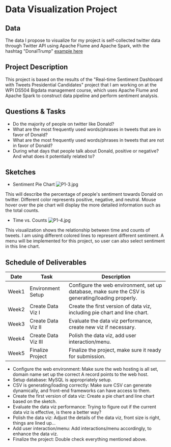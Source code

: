 # Data Visualization Project

## Data

The data I propose to visualize for my project is self-collected twitter data through Twitter API using Apache Flume and Apache Spark, with the hashtag "DonalTrump" [example here](https://gist.github.com/StefanZhang/a2ba319870c1d8b8135a16cdd4273d32)

## Project Description

This project is based on the results of the "Real-time Sentiment Dashboard with Tweets Presidential Candidates" project that I am working on at the WPI DS504 Bigdata management course, which uses Apache Flume and Apache Spark to construct data pipeline and perform sentiment analysis. 

## Questions & Tasks

 * Do the majority of people on twitter like Donald? 
 * What are the most frequently used words/phrases in tweets that are in favor of Donald? 
 * What are the most frequently used words/phrases in tweets that are not in favor of Donald? 
 * During what days that people talk about Donald, positive or negative? And what does it potentially related to?

## Sketches

* Sentiment Pie Chart
![P1-3.jpg](https://i.loli.net/2020/09/23/Hsdhl9xKDAQEfuZ.jpg)

This will describe the percentage of people's sentiment towards Donald on twitter. Different color represents positive, negative, and neutral. 
Mouse hover over the pie chart will display the more detailed information such as the total counts. 

* Time vs. Counts
![P1-4.jpg](https://i.loli.net/2020/09/23/yb42G1TIUPav3hV.jpg)

This visualization shows the relationship between time and counts of tweets. I am using different colored lines to represent different sentiment. 
A menu will be implemented for this project, so user can also select sentiment in this line chart. 

## Schedule of Deliverables
|Date  | Task | Description |
|--|--| -- |
| Week1 | Environment Setup | Configure the web environment, set up database, make sure the CSV is generating/loading properly.
| Week2 | Create Data Viz I| Create the first version of data viz, including pie chart and line chart. 
| Week3 | Create Data Viz II | Evaluate the data viz performance, create new viz if necessary. 
| Week4 | Create Data Viz III | Polish the data viz, add user interaction/menu.
| Week5 | Finalize Project | Finalize the project, make sure it ready for submission. 

- Configure the web environment: Make sure the web hosting is all set, domain name set up the correct A record points to the web host.
- Setup database: MySQL is appropriately setup.
- CSV is generating/loading correctly: Make sure CSV can generate dynamically, and front-end frameworks can have access to them.
- Create the first version of data viz: Create a pie chart and line chart based on the sketch.
- Evaluate the data viz performance: Trying to figure out if the current data viz is effective, is there a better way?
- Polish the data viz: Adjust the details of the data viz, front size is right, things are lined up...
- Add user interaction/menu: Add interactions/menu accordingly, to enhance the data viz.
- Finalize the project: Double check everything mentioned above.

